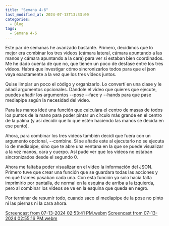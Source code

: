 ```yaml
---
title: "Semana 4-6"
last_modified_at: 2024-07-13T13:33:00
categories:
  - Blog
tags:
  - Semana 4-6
---
```


Este par de semanas he avanzado bastante. Primero, decidimos que lo mejor era combinar los tres videos (cámara lateral, cámara apuntando a las manos y cámara apuntando a la cara) para ver si estaban bien coordinados. Me he dado cuenta de que no, que tienen un poco de desfase entre los tres vídeos. Habrá que investigar cómo sincronizarlos todos para que el json vaya exactamente a la vez que los tres vídeos juntos.

Quise limpiar un poco el código y organizarlo. Lo convertí en una clase y le añadí argumentos opcionales. Dándole el vídeo que quieres que ejecute, puedes añadir los argumentos --pose --face y --hands para que pase mediapipe según la necesidad del vídeo.

Para las manos ideé una función que calculara el centro de masas de todos los puntos de la mano para poder pintar un círculo más grande en el centro de la palma (y así decidir que lo que estén haciendo las manos se decida en ese punto).

Ahora, para combinar los tres videos también decidí que fuera con un argumento opcional, --combine. Si se añade este al ejecutarlo no se ejecuta lo de mediapipe, sino que te abre una ventana en la que se puede visualizar a la vez manos, cara y cuerpo. Así pude ver que los videos no estaban sincronizados desde el segundo 0.

Ahora me faltaba poder visualizar en el video la información del JSON. Primero tuve que crear una función que se guardara todas las acciones y en qué frames pasaban cada una. Con esta función ya solo hacía falta imprimirlo por pantalla, de normal en la esquina de arriba a la izquierda, pero al combinar los videos se ve en la esquina que queda en negro.

Por terminar de resumir todo, cuando saco el mediapipe de la pose no pinto ni las piernas ni la cara ahora.

[Screencast from 07-13-2024 02:53:41 PM.webm](https://github.com/user-attachments/assets/a512f5ec-3a04-4287-8be6-b913d05f9144)
[Screencast from 07-13-2024 02:55:16 PM.webm](https://github.com/user-attachments/assets/bcd1fd60-24dd-401b-b2b0-6fbdf600c7b3)
